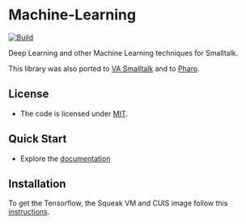 # Machine-Learning

[![Build](https://github.com/jvanecek/Machine-Learning/actions/workflows/build.yml/badge.svg?branch=master)](https://github.com/jvanecek/Machine-Learning/actions/workflows/build.yml)

Deep Learning and other Machine Learning techniques for Smalltalk.

This library was also ported to [VA Smalltalk](https://github.com/vasmalltalk/tensorflow-vast) and to [Pharo](https://github.com/jvanecek/libtensorflow-pharo-bindings).

## License
- The code is licensed under [MIT](LICENSE).

## Quick Start

- Explore the [documentation](docs/)

## Installation

To get the Tensorflow, the Squeak VM and CUIS image follow this [instructions](docs/Installation.md).

